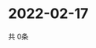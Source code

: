 # 2022-02-17
  共 0条

  <!-- BEGIN -->
  <!-- 最后更新时间Thu Feb 17 2022 18:06:22 GMT+0000 (Coordinated Universal Time) -->
  
  <!-- END -->
  
  